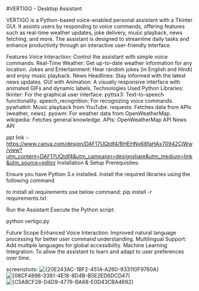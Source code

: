 #VERTIGO - Desktop Assistant


VERTIGO is a Python-based voice-enabled personal assistant with a Tkinter GUI. It assists users by responding to voice commands, offering features such as real-time weather updates, joke delivery, music playback, news fetching, and more. The assistant is designed to streamline daily tasks and enhance productivity through an interactive user-friendly interface.

Features
Voice Interaction: Control the assistant with simple voice commands.
Real-Time Weather: Get up-to-date weather information for any location.
Jokes and Entertainment: Hear random jokes (in English and Hindi) and enjoy music playback.
News Headlines: Stay informed with the latest news updates.
GUI with Animation: A visually responsive interface with animated GIFs and dynamic labels.
Technologies Used
Python Libraries:
tkinter: For the graphical user interface.
pyttsx3: Text-to-speech functionality.
speech_recognition: For recognizing voice commands.
pywhatkit: Music playback from YouTube.
requests: Fetches data from APIs (weather, news).
pyowm: For weather data from OpenWeatherMap.
wikipedia: Fetches general knowledge.
APIs:
OpenWeatherMap API
News API

ppt link :-https://www.canva.com/design/DAF17UQtdf4/BHEHNx68faHAx70942ClWw/view?utm_content=DAF17UQtdf4&utm_campaign=designshare&utm_medium=link&utm_source=editor
Installation & Setup
Prerequisites:

Ensure you have Python 3.x installed.
Install the required libraries using the following command

to install all requirements use below command:
pip install -r requirements.txt

Run the Assistant Execute the Python script:

python vertigo.py

Future Scope
Enhanced Voice Interaction: Improved natural language processing for better user command understanding.
Multilingual Support: Add multiple languages for global accessibility.
Machine Learning Integration: To allow the assistant to learn and adapt to user preferences over time.

screenshots:
![{20E243AC-1BF2-451A-A260-933110F9760A}](https://github.com/user-attachments/assets/7eec5743-6e71-4a8c-8a99-2c97c4e42094)
![{08CF4896-3381-4E18-8D4B-B5E2ED6DCD47}](https://github.com/user-attachments/assets/8a80a9be-8457-469e-8b59-6b31b8181064)
![{C5A8CF28-D4D9-4776-BA68-E0D43CBA4692}](https://github.com/user-attachments/assets/27967725-cbdf-4a03-9c7e-34378d0730d8)



